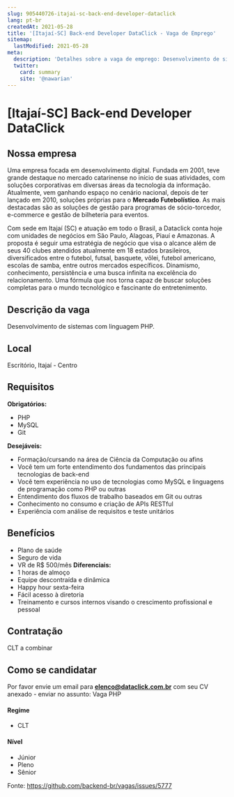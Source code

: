 ```yaml
---
slug: 905440726-itajai-sc-back-end-developer-dataclick
lang: pt-br
createdAt: 2021-05-28
title: '[Itajaí-SC] Back-end Developer DataClick - Vaga de Emprego'
sitemap:
  lastModified: 2021-05-28
meta:
  description: 'Detalhes sobre a vaga de emprego: Desenvolvimento de sistemas com linguagem PHP.'
  twitter:
    card: summary
    site: '@nawarian'
---
```


# [Itajaí-SC] Back-end Developer DataClick

## Nossa empresa

Uma empresa focada em desenvolvimento digital. Fundada em 2001, teve grande destaque no mercado catarinense no início de suas atividades, com soluções corporativas em diversas áreas da tecnologia da informação. Atualmente, vem ganhando espaço no cenário nacional, depois de ter lançado em 2010, soluções próprias para o  **Mercado Futebolístico**. As mais destacadas são as soluções de gestão para programas de sócio-torcedor, e-commerce e gestão de bilheteria para eventos.

Com sede em Itajaí (SC) e atuação em todo o Brasil, a Dataclick conta hoje com unidades de negócios em São Paulo, Alagoas, Piauí e Amazonas. A proposta é seguir uma estratégia de negócio que visa o alcance além de seus 40 clubes atendidos atualmente em 18 estados brasileiros, diversificados entre o futebol, futsal, basquete, vôlei, futebol americano, escolas de samba, entre outros mercados específicos. Dinamismo, conhecimento, persistência e uma busca infinita na excelência do relacionamento. Uma fórmula que nos torna capaz de buscar soluções completas para o mundo tecnológico e fascinante do entretenimento.

## Descrição da vaga
Desenvolvimento de sistemas com linguagem PHP.

## Local
Escritório, Itajaí - Centro

## Requisitos

**Obrigatórios:**
- PHP
- MySQL
- Git

**Desejáveis:**
- Formação/cursando na área de Ciência da Computação ou afins
- Você tem um forte entendimento dos fundamentos das principais tecnologias de back-end
- Você tem experiência no uso de tecnologias como MySQL e linguagens de programação como PHP ou outras
- Entendimento dos fluxos de trabalho baseados em Git ou outras
- Conhecimento no consumo e criação de APIs RESTful
- Experiência com análise de requisitos e teste unitários

## Benefícios
- Plano de saúde
- Seguro de vida
- VR de R$ 500/mês
**Diferenciais:**
- 1 horas de almoço
- Equipe descontraída e dinâmica
- Happy hour sexta-feira
- Fácil acesso à diretoria
- Treinamento e cursos internos visando o crescimento profissional e pessoal

## Contratação
CLT a combinar

## Como se candidatar
Por favor envie um email para **elenco@dataclick.com.br** com seu CV anexado - enviar no assunto: Vaga PHP

#### Regime
- CLT

#### Nível
- Júnior
- Pleno
- Sênior

Fonte: https://github.com/backend-br/vagas/issues/5777